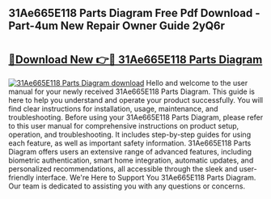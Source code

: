 ## 31Ae665E118 Parts Diagram Free Pdf Download - Part-4um New Repair Owner Guide 2yQ6r

# <h2><a href="http://dfo6d9k.blite.top/?on=31Ae665E118+Parts+Diagram">🔗Download New 👉🔴 31Ae665E118 Parts Diagram</a></h2>

[![31Ae665E118 Parts Diagram download](https://i.imgur.com/lujVjoI.png)](http://dfo6d9k.blite.top/?on=31Ae665E118+Parts+Diagram)
Hello and welcome to the user manual for your newly received 31Ae665E118 Parts Diagram. This guide is here to help you understand and operate your product successfully. You will find clear instructions for installation, usage, maintenance, and troubleshooting. Before using your 31Ae665E118 Parts Diagram, please refer to this user manual for comprehensive instructions on product setup, operation, and troubleshooting. It includes step-by-step guides for using each feature, as well as important safety information. 31Ae665E118 Parts Diagram offers users an extensive range of advanced features, including biometric authentication, smart home integration, automatic updates, and personalized recommendations, all accessible through the sleek and user-friendly interface. We're Here to Support You 31Ae665E118 Parts Diagram. Our team is dedicated to assisting you with any questions or concerns.
